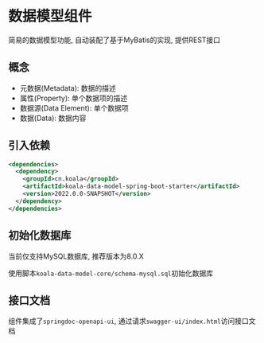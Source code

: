 # 数据模型组件

简易的数据模型功能, 自动装配了基于MyBatis的实现, 提供REST接口

## 概念

- 元数据(Metadata): 数据的描述
- 属性(Property): 单个数据项的描述
- 数据源(Data Element): 单个数据项
- 数据(Data): 数据内容

## 引入依赖

```xml
<dependencies>
  <dependency>
    <groupId>cn.koala</groupId>
    <artifactId>koala-data-model-spring-boot-starter</artifactId>
    <version>2022.0.0-SNAPSHOT</version>
  </dependency>
</dependencies>
```

## 初始化数据库

当前仅支持MySQL数据库, 推荐版本为8.0.X

使用脚本`koala-data-model-core/schema-mysql.sql`初始化数据库

## 接口文档

组件集成了`springdoc-openapi-ui`, 通过请求`swagger-ui/index.html`访问接口文档